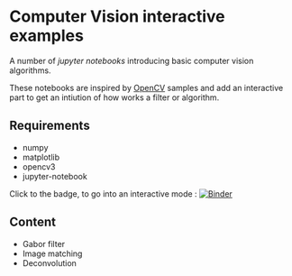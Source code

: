 # Computer Vision interactive examples

A number of *jupyter notebooks* introducing basic computer vision algorithms.

These notebooks are inspired by [OpenCV](https://github.com/opencv/opencv/blob/master/samples) samples and add an interactive part to get an intiution of how works a filter or algorithm.

## Requirements

* numpy
* matplotlib
* opencv3
* jupyter-notebook

Click to the badge, to go into an interactive mode : [![Binder](http://mybinder.org/badge.svg)](http://mybinder.org:/repo/vfdev-5/cv_interactive)

## Content

* Gabor filter
* Image matching
* Deconvolution
